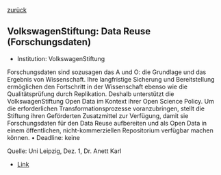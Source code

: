 [zurück](/funding/)

## VolkswagenStiftung: Data Reuse (Forschungsdaten)


* Institution: VolkswagenStiftung

Forschungsdaten sind sozusagen das A und O: die Grundlage und das Ergebnis von Wissenschaft. Ihre langfristige Sicherung und Bereitstellung ermöglichen den Fortschritt in der Wissenschaft ebenso wie die Qualitätsprüfung durch Replikation. Deshalb unterstützt die VolkswagenStiftung Open Data im Kontext ihrer Open Science Policy. Um die erforderlichen Transformationsprozesse voranzubringen, stellt die Stiftung ihren Geförderten Zusatzmittel zur Verfügung, damit sie Forschungsdaten für den Data Reuse aufbereiten und als Open Data in einem öffentlichen, nicht-kommerziellen Repositorium verfügbar machen können.
• Deadline: keine

Quelle: Uni Leipzig, Dez. 1, Dr. Anett Karl

* [Link](https://www.volkswagenstiftung.de/unsere-foerderung/unser-foerderangebot-im-ueberblick/data-reuse-zusaetzliche-mittel-fuer-die-Aufbereitung-von-Forschungsdaten-open-science)